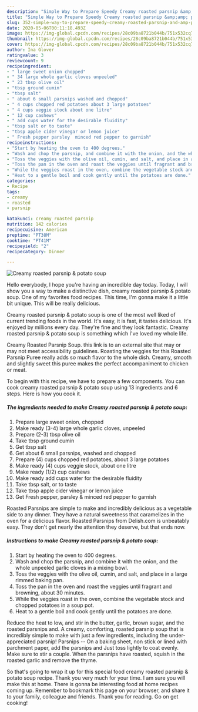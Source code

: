 ```yaml
---
description: "Simple Way to Prepare Speedy Creamy roasted parsnip &amp;amp; potato soup"
title: "Simple Way to Prepare Speedy Creamy roasted parsnip &amp;amp; potato soup"
slug: 352-simple-way-to-prepare-speedy-creamy-roasted-parsnip-and-amp-potato-soup
date: 2020-05-06T00:11:18.493Z
image: https://img-global.cpcdn.com/recipes/28c09ba8721b044b/751x532cq70/creamy-roasted-parsnip-potato-soup-recipe-main-photo.jpg
thumbnail: https://img-global.cpcdn.com/recipes/28c09ba8721b044b/751x532cq70/creamy-roasted-parsnip-potato-soup-recipe-main-photo.jpg
cover: https://img-global.cpcdn.com/recipes/28c09ba8721b044b/751x532cq70/creamy-roasted-parsnip-potato-soup-recipe-main-photo.jpg
author: Ina Glover
ratingvalue: 3
reviewcount: 9
recipeingredient:
- " large sweet onion chopped"
- " 34 large whole garlic cloves unpeeled"
- " 23 tbsp olive oil"
- "tbsp ground cumin"
- "tbsp salt"
- " about 6 small parsnips washed and chopped"
- " 4 cups chopped red potatoes about 3 large potatoes"
- " 4 cups veggie stock about one litre"
- " 12 cup cashews"
- " add cups water for the desirable fluidity"
- "tbsp salt or to taste"
- "tbsp apple cider vinegar or lemon juice"
- " Fresh pepper parsley  minced red pepper to garnish"
recipeinstructions:
- "Start by heating the oven to 400 degrees."
- "Wash and chop the parsnip, and combine it with the onion, and the whole unpeeled garlic cloves in a mixing bowl."
- "Toss the veggies with the olive oil, cumin, and salt, and place in a large rimmed baking pan."
- "Toss the pan in the oven and roast the veggies until fragrant and browning, about 30 minutes."
- "While the veggies roast in the oven, combine the vegetable stock and chopped potatoes in a soup pot."
- "Heat to a gentle boil and cook gently until the potatoes are done."
categories:
- Recipe
tags:
- creamy
- roasted
- parsnip

katakunci: creamy roasted parsnip 
nutrition: 142 calories
recipecuisine: American
preptime: "PT38M"
cooktime: "PT41M"
recipeyield: "2"
recipecategory: Dinner

---
```



![Creamy roasted parsnip &amp; potato soup](https://img-global.cpcdn.com/recipes/28c09ba8721b044b/751x532cq70/creamy-roasted-parsnip-potato-soup-recipe-main-photo.jpg)

Hello everybody, I hope you're having an incredible day today. Today, I will show you a way to make a distinctive dish, creamy roasted parsnip &amp; potato soup. One of my favorites food recipes. This time, I'm gonna make it a little bit unique. This will be really delicious.

Creamy roasted parsnip &amp; potato soup is one of the most well liked of current trending foods in the world. It's easy, it is fast, it tastes delicious. It's enjoyed by millions every day. They're fine and they look fantastic. Creamy roasted parsnip &amp; potato soup is something which I've loved my whole life.

Creamy Roasted Parsnip Soup. this link is to an external site that may or may not meet accessibility guidelines. Roasting the veggies for this Roasted Parsnip Puree really adds so much flavor to the whole dish. Creamy, smooth and slightly sweet this puree makes the perfect accompaniment to chicken or meat.


To begin with this recipe, we have to prepare a few components. You can cook creamy roasted parsnip &amp; potato soup using 13 ingredients and 6 steps. Here is how you cook it.

<!--inarticleads1-->

##### The ingredients needed to make Creamy roasted parsnip &amp; potato soup:

1. Prepare  large sweet onion, chopped
1. Make ready  (3-4) large whole garlic cloves, unpeeled
1. Prepare  (2-3) tbsp olive oil
1. Take tbsp ground cumin
1. Get tbsp salt
1. Get  about 6 small parsnips, washed and chopped
1. Prepare  (4) cups chopped red potatoes, about 3 large potatoes
1. Make ready  (4) cups veggie stock, about one litre
1. Make ready  (1/2) cup cashews
1. Make ready  add cups water for the desirable fluidity
1. Take tbsp salt, or to taste
1. Take tbsp apple cider vinegar or lemon juice
1. Get  Fresh pepper, parsley &amp; minced red pepper to garnish


Roasted Parsnips are simple to make and incredibly delicious as a vegetable side to any dinner. They have a natural sweetness that caramelizes in the oven for a delicious flavor. Roasted Parsnips from Delish.com is unbeatably easy. They don&#39;t get nearly the attention they deserve, but that ends now. 

<!--inarticleads2-->

##### Instructions to make Creamy roasted parsnip &amp; potato soup:

1. Start by heating the oven to 400 degrees.
1. Wash and chop the parsnip, and combine it with the onion, and the whole unpeeled garlic cloves in a mixing bowl.
1. Toss the veggies with the olive oil, cumin, and salt, and place in a large rimmed baking pan.
1. Toss the pan in the oven and roast the veggies until fragrant and browning, about 30 minutes.
1. While the veggies roast in the oven, combine the vegetable stock and chopped potatoes in a soup pot.
1. Heat to a gentle boil and cook gently until the potatoes are done.


Reduce the heat to low, and stir in the butter, garlic, brown sugar, and the roasted parsnips and. A creamy, comforting, roasted parsnip soup that is incredibly simple to make with just a few ingredients, including the under-appreciated parsnip! Parsnips -- On a baking sheet, non stick or lined with parchment paper, add the parsnips and Just toss lightly to coat evenly. Make sure to stir a couple. When the parsnips have roasted, squish in the roasted garlic and remove the thyme. 

So that's going to wrap it up for this special food creamy roasted parsnip &amp; potato soup recipe. Thank you very much for your time. I am sure you will make this at home. There is gonna be interesting food at home recipes coming up. Remember to bookmark this page on your browser, and share it to your family, colleague and friends. Thank you for reading. Go on get cooking!
